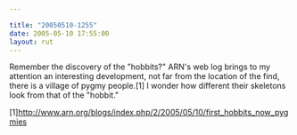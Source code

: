 ```yaml
---

title: "20050510-1255"
date: 2005-05-10 17:55:00
layout: rut
---
```


<p>Remember the discovery of the "hobbits?"  ARN's web log brings to
my attention an interesting development, not far from the location
of the find, there is a village of pygmy people.[1] I wonder how
different their skeletons look from that of the "hobbit."</p>

[1]http://www.arn.org/blogs/index.php/2/2005/05/10/first_hobbits_now_pygmies

